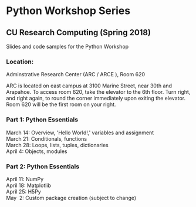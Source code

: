 # Python Workshop Series
## CU Research Computing (Spring 2018)
Slides and code samples for the Python Workshop

### Location:
Adminstrative Research Center (ARC / ARCE ), Room 620  

ARC is located on east campus at 3100 Marine Street, near 30th and Arapahoe.   To access room 620, take the elevator to the 6th floor.  Turn right, and right again, to round the corner immediately upon exiting the elevator.  Room 620 will be the first room on your right.

### Part 1:  Python Essentials
March 14:  Overview, 'Hello World!,' variables and assignment  
March 21:  Conditionals, functions  
March 28:  Loops, lists, tuples, dictionaries  
April 4:  Objects, modules  

### Part 2:  Python Essentials  
April 11:  NumPy    
April 18:  Matplotlib    
April 25:  H5Py  
May &nbsp;2:  Custom package creation (subject to change)  
  
